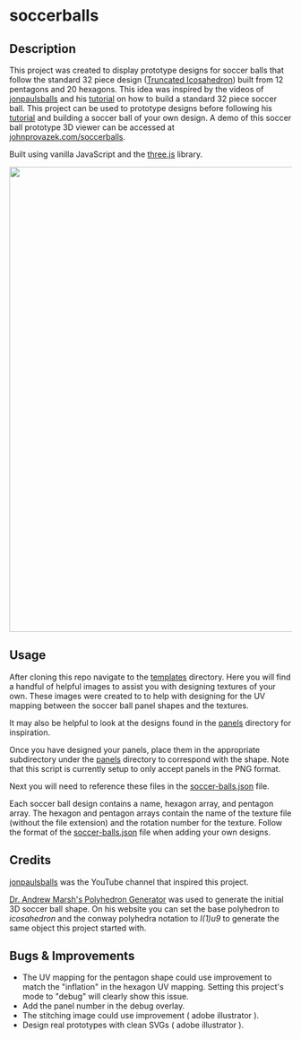 # soccerballs

## Description

This project was created to display prototype designs for soccer balls that follow the standard 32 piece design ([Truncated Icosahedron](https://en.wikipedia.org/wiki/Truncated_icosahedron)) built from 12 pentagons and 20 hexagons.
This idea was inspired by the videos of [jonpaulsballs](https://www.youtube.com/@jonpaulsballs/videos) and his [tutorial](https://www.youtube.com/watch?v=TGMWMHw8OpA&ab_channel=jonpaulsballs) on how to build a standard 32 piece soccer ball.
This project can be used to prototype designs before following his [tutorial](https://www.youtube.com/watch?v=TGMWMHw8OpA&ab_channel=jonpaulsballs) and building a soccer ball of your own design.
A demo of this soccer ball prototype 3D viewer can be accessed at [johnprovazek.com/soccerballs](https://www.johnprovazek.com/soccerballs/).

Built using vanilla JavaScript and the [three.js](https://threejs.org/) library.

<div align="center">
  <picture>
    <img src="https://repository-images.githubusercontent.com/776272736/d366a10c-b9f5-48ec-9a88-0c8265ad382c" width="830px">
  </picture>
</div>

## Usage

After cloning this repo navigate to the [templates](images/textures/templates/) directory.
Here you will find a handful of helpful images to assist you with designing textures of your own.
These images were created to to help with designing for the UV mapping between the soccer ball panel shapes and the textures.

It may also be helpful to look at the designs found in the [panels](images/textures/panels/) directory for inspiration.

Once you have designed your panels, place them in the appropriate subdirectory under the [panels](images/textures/panels/) directory to correspond with the shape.
Note that this script is currently setup to only accept panels in the PNG format.

Next you will need to reference these files in the [soccer-balls.json](images/data/soccer-balls.json) file.

Each soccer ball design contains a name, hexagon array, and pentagon array.
The hexagon and pentagon arrays contain the name of the texture file (without the file extension) and the rotation number for the texture.
Follow the format of the [soccer-balls.json](images/data/soccer-balls.json) file when adding your own designs.

## Credits

[jonpaulsballs](https://www.youtube.com/@jonpaulsballs/videos) was the YouTube channel that inspired this project.

[Dr. Andrew Marsh's Polyhedron Generator](https://drajmarsh.bitbucket.io/poly3d.html) was used to generate the initial 3D soccer ball shape.
On his website you can set the base polyhedron to _icosahedron_ and the conway polyhedra notation to _I(1)u9_ to generate the same object this project started with.

## Bugs & Improvements

- The UV mapping for the pentagon shape could use improvement to match the "inflation" in the hexagon UV mapping. Setting this project's mode to "debug" will clearly show this issue.
- Add the panel number in the debug overlay.
- The stitching image could use improvement ( adobe illustrator ).
- Design real prototypes with clean SVGs ( adobe illustrator ).
